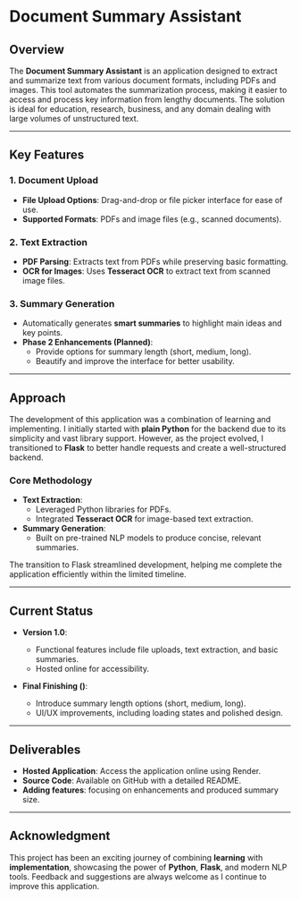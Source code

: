 # Document Summary Assistant  

## Overview  
The **Document Summary Assistant** is an application designed to extract and summarize text from various document formats, including PDFs and images. This tool automates the summarization process, making it easier to access and process key information from lengthy documents. The solution is ideal for education, research, business, and any domain dealing with large volumes of unstructured text.  

---

## Key Features  

### 1. Document Upload  
- **File Upload Options**: Drag-and-drop or file picker interface for ease of use.  
- **Supported Formats**: PDFs and image files (e.g., scanned documents).  

### 2. Text Extraction  
- **PDF Parsing**: Extracts text from PDFs while preserving basic formatting.  
- **OCR for Images**: Uses **Tesseract OCR** to extract text from scanned image files.  

### 3. Summary Generation  
- Automatically generates **smart summaries** to highlight main ideas and key points.  
- **Phase 2 Enhancements (Planned)**:  
  - Provide options for summary length (short, medium, long).  
  - Beautify and improve the interface for better usability.

---

## Approach  

The development of this application was a combination of learning and implementing. I initially started with **plain Python** for the backend due to its simplicity and vast library support. However, as the project evolved, I transitioned to **Flask** to better handle requests and create a well-structured backend.  

### Core Methodology  
- **Text Extraction**:  
  - Leveraged Python libraries for PDFs.  
  - Integrated **Tesseract OCR** for image-based text extraction.  
- **Summary Generation**:  
  - Built on pre-trained NLP models to produce concise, relevant summaries.  

The transition to Flask streamlined development, helping me complete the application efficiently within the limited timeline.  

---

## Current Status  

- **Version 1.0**:  
  - Functional features include file uploads, text extraction, and basic summaries.  
  - Hosted online for accessibility.  

- **Final Finishing ()**:  
  - Introduce summary length options (short, medium, long).  
  - UI/UX improvements, including loading states and polished design.  

---

## Deliverables

- **Hosted Application**: Access the application online using Render.  
- **Source Code**: Available on GitHub with a detailed README.  
- **Adding features**: focusing on enhancements and produced summary size.  

---

## Acknowledgment  

This project has been an exciting journey of combining **learning** with **implementation**, showcasing the power of **Python**, **Flask**, and modern NLP tools. Feedback and suggestions are always welcome as I continue to improve this application.  


